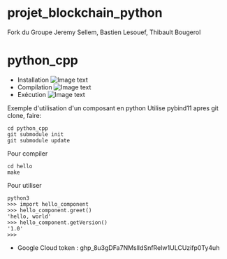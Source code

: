 # projet_blockchain_python
Fork du Groupe Jeremy Sellem, Bastien Lesouef, Thibault Bougerol

# python_cpp
* Installation
![Image text](images/Google_Cloud_Platform/git_commandes.png)
* Compilation
![Image text](images/Google_Cloud_Platform/Compilation.png)
* Exécution
![Image text](images/Google_Cloud_Platform/Execution.png)

Exemple d'utilisation d'un composant en python
Utilise pybind11
apres git clone, faire:
```
cd python_cpp
git submodule init
git submodule update
```

Pour compiler

```
cd hello
make
```

Pour utiliser
```
python3
>>> import hello_component
>>> hello_component.greet()
'hello, world'
>>> hello_component.getVersion()
'1.0'
>>> 
```

* Google Cloud token : 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
